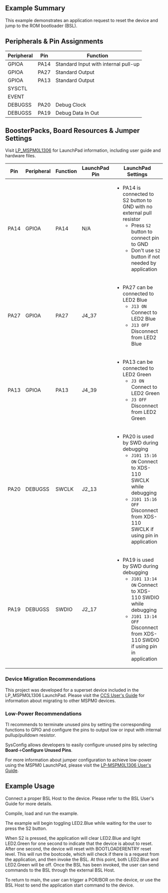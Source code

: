 ## Example Summary

This example demonstrates an application request to reset the device and jump to
the ROM bootloader (BSL).

## Peripherals & Pin Assignments

| Peripheral | Pin | Function |
| --- | --- | --- |
| GPIOA | PA14 | Standard Input with internal pull-up |
| GPIOA | PA27 | Standard Output |
| GPIOA | PA13 | Standard Output |
| SYSCTL |  |  |
| EVENT |  |  |
| DEBUGSS | PA20 | Debug Clock |
| DEBUGSS | PA19 | Debug Data In Out |

## BoosterPacks, Board Resources & Jumper Settings

Visit [LP_MSPM0L1306](https://www.ti.com/tool/LP-MSPM0L1306) for LaunchPad information, including user guide and hardware files.

| Pin | Peripheral | Function | LaunchPad Pin | LaunchPad Settings |
| --- | --- | --- | --- | --- |
| PA14 | GPIOA | PA14 | N/A | <ul><li>PA14 is connected to S2 button to GND with no external pull resistor<br><ul><li>Press `S2` button to connect pin to GND<br><li>Don't use `S2` button if not needed by application</ul></ul> |
| PA27 | GPIOA | PA27 | J4_37 | <ul><li>PA27 can be connected to LED2 Blue<br><ul><li>`J13 ON` Connect to LED2 Blue<br><li>`J13 OFF` Disconnect from LED2 Blue</ul></ul> |
| PA13 | GPIOA | PA13 | J4_39 | <ul><li>PA13 can be connected to LED2 Green<br><ul><li>`J3 ON` Connect to LED2 Green<br><li>`J3 OFF` Disconnect from LED2 Green</ul></ul> |
| PA20 | DEBUGSS | SWCLK | J2_13 | <ul><li>PA20 is used by SWD during debugging<br><ul><li>`J101 15:16 ON` Connect to XDS-110 SWCLK while debugging<br><li>`J101 15:16 OFF` Disconnect from XDS-110 SWCLK if using pin in application</ul></ul> |
| PA19 | DEBUGSS | SWDIO | J2_17 | <ul><li>PA19 is used by SWD during debugging<br><ul><li>`J101 13:14 ON` Connect to XDS-110 SWDIO while debugging<br><li>`J101 13:14 OFF` Disconnect from XDS-110 SWDIO if using pin in application</ul></ul> |

### Device Migration Recommendations
This project was developed for a superset device included in the LP_MSPM0L1306 LaunchPad. Please
visit the [CCS User's Guide](https://software-dl.ti.com/msp430/esd/MSPM0-SDK/latest/docs/english/tools/ccs_ide_guide/doc_guide/doc_guide-srcs/ccs_ide_guide.html#sysconfig-project-migration)
for information about migrating to other MSPM0 devices.

### Low-Power Recommendations
TI recommends to terminate unused pins by setting the corresponding functions to
GPIO and configure the pins to output low or input with internal
pullup/pulldown resistor.

SysConfig allows developers to easily configure unused pins by selecting **Board**→**Configure Unused Pins**.

For more information about jumper configuration to achieve low-power using the
MSPM0 LaunchPad, please visit the [LP-MSPM0L1306 User's Guide](https://www.ti.com/lit/slau869).

## Example Usage

Connect a proper BSL Host to the device. Please refer to the BSL User's Guide
for more details.

Compile, load and run the example.

The example will begin toggling LED2.Blue while waiting for the user to press
the S2 button.

When S2 is pressed, the application will clear LED2.Blue and light LED2.Green
for one second to indicate that the device is about to reset. After one second,
the device will reset with BOOTLOADERENTRY reset level. This will run the
bootcode, which will check if there is a request from the application, and then
invoke the BSL. At this point, both LED2.Blue and LED2.Green will be off.
Once the BSL has been invoked, the user can send commands to the BSL through the
external BSL Host.

To return to main, the user can trigger a POR/BOR on the device, or use
the BSL Host to send the application start command to the device.

